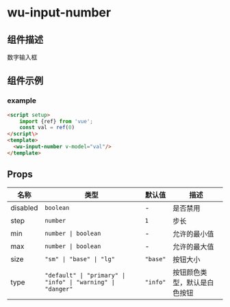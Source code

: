 # wu-input-number

## 组件描述
数字输入框

## 组件示例

### example

```html
<script setup>
    import {ref} from 'vue';
    const val = ref(0)
</script\>
<template>
  <wu-input-number v-model="val"/>
</template>
```

## Props

| 名称 | 类型 | 默认值 | 描述 |
|------|------|--------|------|
| disabled | `boolean` | - | 是否禁用 |
| step | `number` | `1` | 步长 |
| min | `number \| boolean` | - | 允许的最小值 |
| max | `number \| boolean` | - | 允许的最大值 |
| size | `"sm" \| "base" \| "lg"` | `"base"` | 按钮大小 |
| type | `"default" \| "primary" \| "info" \| "warning" \| "danger"` | `"info"` | 按钮颜色类型，默认是白色按钮 |

